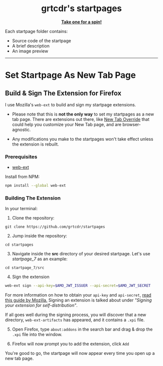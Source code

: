 <div align="center">

<h1>grtcdr's startpages</h1>

<a href="https://grtcdr.github.io/startpages/"><b>Take one for a spin!</b></a>

</div>

Each startpage folder contains: 
- Source code of the startpage
- A brief description
- An image preview

---

# Set Startpage As New Tab Page <a name="set-startpage"></a>
## Build & Sign The Extension for Firefox

I use Mozilla's `web-ext` to build and sign my startpage extensions.

- Please note that this is **not the only way** to set my startpages as a new
  tab page. There are extensions out there, like [New Tab
  Override](https://addons.mozilla.org/en-US/firefox/addon/new-tab-override/)
  that could help you customize your New Tab page, and are browser-agnostic.

- Any modifications you make to the startpages won't take effect unless the
  extension is rebuilt.

### Prerequisites
- [web-ext](https://github.com/mozilla/web-ext)

Install from NPM:
```bash
npm install --global web-ext
```

### Building The Extension
In your terminal:

1. Clone the repository:
```
git clone https://github.com/grtcdr/startpages
```

2. Jump inside the repository:
```
cd startpages
```

3. Navigate inside the __src__ directory of your desired startpage. 
Let's use _startpage_7_ as an example:
```
cd startpage_7/src
```

4. Sign the extension
```bash
web-ext sign --api-key=$AMO_JWT_ISSUER --api-secret=$AMO_JWT_SECRET
```

For more information on how to obtain your `api-key` and `api-secret`, [read
this guide by
Mozilla.](https://extensionworkshop.com/documentation/develop/getting-started-with-web-ext/)
Signing an extension is talked about under _"Signing your extension for
self-distribution"_.

If all goes well during the signing process, you will discover that a new
directory, `web-ext-artifacts` has appeared, and it contains a `.xpi` file.

5. Open Firefox, type `about:addons` in the search bar and drag & drop the
   `.xpi` file into the window.

6. Firefox will now prompt you to add the extension, click `Add`

You're good to go, the startpage will now appear every time you open up a new tab page.
